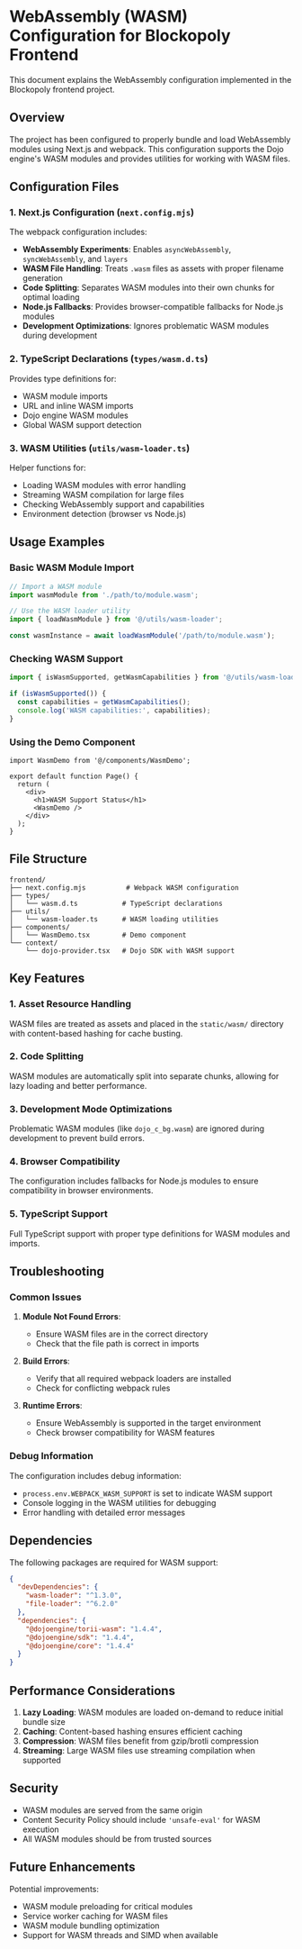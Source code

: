 # WebAssembly (WASM) Configuration for Blockopoly Frontend

This document explains the WebAssembly configuration implemented in the Blockopoly frontend project.

## Overview

The project has been configured to properly bundle and load WebAssembly modules using Next.js and webpack. This configuration supports the Dojo engine's WASM modules and provides utilities for working with WASM files.

## Configuration Files

### 1. Next.js Configuration (`next.config.mjs`)

The webpack configuration includes:

- **WebAssembly Experiments**: Enables `asyncWebAssembly`, `syncWebAssembly`, and `layers`
- **WASM File Handling**: Treats `.wasm` files as assets with proper filename generation
- **Code Splitting**: Separates WASM modules into their own chunks for optimal loading
- **Node.js Fallbacks**: Provides browser-compatible fallbacks for Node.js modules
- **Development Optimizations**: Ignores problematic WASM modules during development

### 2. TypeScript Declarations (`types/wasm.d.ts`)

Provides type definitions for:
- WASM module imports
- URL and inline WASM imports
- Dojo engine WASM modules
- Global WASM support detection

### 3. WASM Utilities (`utils/wasm-loader.ts`)

Helper functions for:
- Loading WASM modules with error handling
- Streaming WASM compilation for large files
- Checking WebAssembly support and capabilities
- Environment detection (browser vs Node.js)

## Usage Examples

### Basic WASM Module Import

```typescript
// Import a WASM module
import wasmModule from './path/to/module.wasm';

// Use the WASM loader utility
import { loadWasmModule } from '@/utils/wasm-loader';

const wasmInstance = await loadWasmModule('/path/to/module.wasm');
```

### Checking WASM Support

```typescript
import { isWasmSupported, getWasmCapabilities } from '@/utils/wasm-loader';

if (isWasmSupported()) {
  const capabilities = getWasmCapabilities();
  console.log('WASM capabilities:', capabilities);
}
```

### Using the Demo Component

```tsx
import WasmDemo from '@/components/WasmDemo';

export default function Page() {
  return (
    <div>
      <h1>WASM Support Status</h1>
      <WasmDemo />
    </div>
  );
}
```

## File Structure

```
frontend/
├── next.config.mjs          # Webpack WASM configuration
├── types/
│   └── wasm.d.ts           # TypeScript declarations
├── utils/
│   └── wasm-loader.ts      # WASM loading utilities
├── components/
│   └── WasmDemo.tsx        # Demo component
└── context/
    └── dojo-provider.tsx   # Dojo SDK with WASM support
```

## Key Features

### 1. Asset Resource Handling
WASM files are treated as assets and placed in the `static/wasm/` directory with content-based hashing for cache busting.

### 2. Code Splitting
WASM modules are automatically split into separate chunks, allowing for lazy loading and better performance.

### 3. Development Mode Optimizations
Problematic WASM modules (like `dojo_c_bg.wasm`) are ignored during development to prevent build errors.

### 4. Browser Compatibility
The configuration includes fallbacks for Node.js modules to ensure compatibility in browser environments.

### 5. TypeScript Support
Full TypeScript support with proper type definitions for WASM modules and imports.

## Troubleshooting

### Common Issues

1. **Module Not Found Errors**: 
   - Ensure WASM files are in the correct directory
   - Check that the file path is correct in imports

2. **Build Errors**:
   - Verify that all required webpack loaders are installed
   - Check for conflicting webpack rules

3. **Runtime Errors**:
   - Ensure WebAssembly is supported in the target environment
   - Check browser compatibility for WASM features

### Debug Information

The configuration includes debug information:
- `process.env.WEBPACK_WASM_SUPPORT` is set to indicate WASM support
- Console logging in the WASM utilities for debugging
- Error handling with detailed error messages

## Dependencies

The following packages are required for WASM support:

```json
{
  "devDependencies": {
    "wasm-loader": "^1.3.0",
    "file-loader": "^6.2.0"
  },
  "dependencies": {
    "@dojoengine/torii-wasm": "1.4.4",
    "@dojoengine/sdk": "1.4.4",
    "@dojoengine/core": "1.4.4"
  }
}
```

## Performance Considerations

1. **Lazy Loading**: WASM modules are loaded on-demand to reduce initial bundle size
2. **Caching**: Content-based hashing ensures efficient caching
3. **Compression**: WASM files benefit from gzip/brotli compression
4. **Streaming**: Large WASM files use streaming compilation when supported

## Security

- WASM modules are served from the same origin
- Content Security Policy should include `'unsafe-eval'` for WASM execution
- All WASM modules should be from trusted sources

## Future Enhancements

Potential improvements:
- WASM module preloading for critical modules
- Service worker caching for WASM files
- WASM module bundling optimization
- Support for WASM threads and SIMD when available